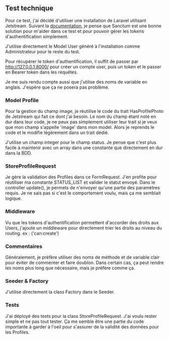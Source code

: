 ## Test technique

Pour ce test, j'ai décidé d'utiliser une installation de Laravel utilisant Jetstream. Suivant la <a href="https://laravel.com/docs/11.x/authentication#laravels-api-authentication-services" target="_blank">documentation</a>, je pense que Sanctum est une bonne solution pour m'aider dans ce test et pour pouvoir gérer les tokens d'authentification simplement.

J'utilise directement le Model User généré à l'installation comme Administrateur pour le reste du test.

Pour récupérer le token d'authentification, il suffit de passer par http://127.0.0.1:8000/ pour créer un compte user, puis un token et le passer en Bearer token dans les requêtes.

Je me suis rendu compte aussi que j'utilise des noms de variable en anglais. J'espère que ça ne posera pas problème.

### Model Profile

Pour la gestion du champ image, je réutilise le code du trait HasProfilePhoto de Jetstream qui fait ce dont j'ai besoin.
Le nom du champ étant noté en dur dans leur code, je ne peux pas simplement utiliser leur trait si je veux que mon champ s'appelle 'image' dans mon model.
Alors je reprends le code et le modifie légèrement dans un trait dédié.

J'utilise un champ integer pour le champ status. Je pense que c'est plus facile à maintenir avec un array dans une constante que directement en dur dans la BDD.

### StoreProfileRequest

Je gère la validation des Profiles dans ce FormRequest. J'en profite pour réutiliser ma constante STATUS_LIST et valider le statut envoyé.
Dans le controller update(), je permets de n'envoyer qu'une partie des paramètres requis. Je ne sais pas si c'est le comportement voulu, mais ça me semblait logique.

### Middleware

Vu que les tokens d'authentification permettent d'accorder des droits aux Users, j'ajoute un middleware pour directement trier les droits au niveau du routing. ex : ('can:create')

### Commentaires

Généralement, je préfère utiliser des noms de méthode et de variable clair pour éviter de commenter et faire doublon. Dans certain cas, ça peut rendre les noms plus long que nécessaire, mais je préfère comme ça.


### Seeder & Factory

J'utilise directement la class Factory dans le Seeder. 


### Tests

J'ai déployé des tests pour la class StoreProfileRequest. J'ai voulu rester simple et ne pas tout tester. Ça me semble être une partie du code importante à garder à  l'oeil pour s'assurer de la validité des données pour les Profiles.
